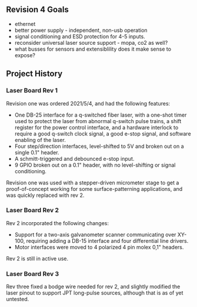 ## Revision 4 Goals

* ethernet
* better power supply - independent, non-usb operation
* signal conditioning and ESD protection for 4-5 inputs.
* reconsider universal laser source support - mopa, co2 as well?
* what busses for sensors and extensiblility does it make sense to expose?


## Project History

### Laser Board Rev 1

Revision one was ordered 2021/5/4, and had the following features:

* One DB-25 interface for a q-switched fiber laser, with a one-shot timer
  used to protect the laser from abnormal q-switch pulse trains, a shift
  register for the power control interface, and a hardware interlock to
  require a good q-switch clock signal, a good e-stop signal, and software
  enabling of the laser.
* Four step/direction interfaces, level-shifted to 5V and broken out on a
  single 0.1" header.
* A schmitt-triggered and debounced e-stop input.
* 9 GPIO broken out on a 0.1" header, with no level-shifting or signal conditioning.

Revision one was used with a stepper-driven micrometer stage to get a proof-of-concept
working for some surface-patterning applications, and was quickly replaced with rev 2.

### Laser Board Rev 2

Rev 2 incorporated the following changes:

* Support for a two-axis galvanometer scanner communicating over XY-100, requiring
  adding a DB-15 interface and four differential line drivers.
* Motor interfaces were moved to 4 polarized 4 pin molex 0,1" headers.

Rev 2 is still in active use.

### Laser Board Rev 3

Rev three fixed a bodge wire needed for rev 2, and slightly modified the laser pinout to
support JPT long-pulse sources, although that is as of yet untested.
